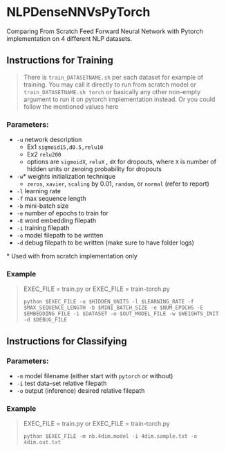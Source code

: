 # NLPDenseNNVsPyTorch
Comparing From Scratch Feed Forward Neural Network with Pytorch implementation on 4 different NLP datasets.

## Instructions for Training
>  There is `train_DATASETNAME.sh` per each dataset for example of training.
> You may call it directly to run from scratch model or `train_DATASETNAME.sh torch` or basically any other non-empty argument to run it on pytorch implementation instead.
> Or you could follow the mentioned values here

### Parameters:
  - `-u` network description
    - Ex1 `sigmoid15,d0.5,relu10`
    - Ex2 `relu200`
    - options are `sigmoidX`, `reluX` , `dX` for dropouts, where `X` is number of hidden units or zeroing probability for dropouts
  - `-w`* weights initialization technique
    - `zeros`, `xavier`, `scaling` by 0.01, `random`, or `normal` (refer to report)
  - `-l` learning rate
  - `-f` max sequence length
  - `-b` mini-batch size
  - `-e` number of epochs to train for
  - `-E` word embedding filepath
  - `-i` training filepath
  - `-o` model filepath to be written
  - `-d` debug filepath to be written (make sure to have folder logs)
  
\* Used with from scratch implementation only


### Example
>
> EXEC_FILE = train.py
> or
> EXEC_FILE = train-torch.py 
> 
> `python $EXEC_FILE -u $HIDDEN_UNITS -l $LEARNING_RATE -f $MAX_SEQUENCE_LENGTH -b $MINI_BATCH_SIZE -e $NUM_EPOCHS -E $EMBEDDING_FILE -i $DATASET -o $OUT_MODEL_FILE -w $WEIGHTS_INIT -d $DEBUG_FILE`



## Instructions for Classifying
### Parameters:
  - `-m` model filename (either start with `pytorch` or without)
  - `-i` test data-set relative filepath
  - `-o` output (inference) desired relative filepath
  
  
### Example
>
> EXEC_FILE = train.py
> or
> EXEC_FILE = train-torch.py 
> 
> `python $EXEC_FILE -m nb.4dim.model -i 4dim.sample.txt -o 4dim.out.txt`